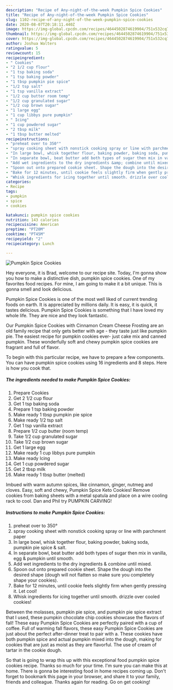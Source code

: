 ```yaml
---
description: "Recipe of Any-night-of-the-week Pumpkin Spice Cookies"
title: "Recipe of Any-night-of-the-week Pumpkin Spice Cookies"
slug: 1102-recipe-of-any-night-of-the-week-pumpkin-spice-cookies
date: 2020-08-07T20:18:11.440Z
image: https://img-global.cpcdn.com/recipes/4644502874619904/751x532cq70/pumpkin-spice-cookies-recipe-main-photo.jpg
thumbnail: https://img-global.cpcdn.com/recipes/4644502874619904/751x532cq70/pumpkin-spice-cookies-recipe-main-photo.jpg
cover: https://img-global.cpcdn.com/recipes/4644502874619904/751x532cq70/pumpkin-spice-cookies-recipe-main-photo.jpg
author: Joshua Walters
ratingvalue: 5
reviewcount: 15
recipeingredient:
- " Cookies"
- "2 1/2 cup flour"
- "1 tsp baking soda"
- "1 tsp baking powder"
- "1 tbsp pumpkin pie spice"
- "1/2 tsp salt"
- "1 tsp vanilla extract"
- "1/2 cup butter room temp"
- "1/2 cup granulated sugar"
- "1/2 cup brown sugar"
- "1 large egg"
- "1 cup libbys pure pumpkin"
- " Icing"
- "1 cup powdered sugar"
- "2 tbsp milk"
- "1 tbsp butter melted"
recipeinstructions:
- "preheat over to 350°"
- "spray cooking sheet with nonstick cooking spray or line with parchment paper"
- "In large bowl, whisk together flour, baking powder, baking soda, pumpkin pie spice &amp; salt."
- "In separate bowl, beat butter add both types of sugar then mix in vanilla, egg &amp; pumpkin until smooth."
- "Add wet ingredients to the dry ingredients &amp; combine until mixed."
- "Spoon out onto prepared cookie sheet. Shape the dough into the desired shape (dough will not flatten so make sure you completely shape your cookies)."
- "Bake for 12 minutes, until cookie feels slightly firm when gently pressing it. Let cool!"
- "Whisk ingredients for icing together until smooth. drizzle over cooled cookies!"
categories:
- Recipe
tags:
- pumpkin
- spice
- cookies

katakunci: pumpkin spice cookies 
nutrition: 143 calories
recipecuisine: American
preptime: "PT20M"
cooktime: "PT45M"
recipeyield: "2"
recipecategory: Lunch

---
```



![Pumpkin Spice Cookies](https://img-global.cpcdn.com/recipes/4644502874619904/751x532cq70/pumpkin-spice-cookies-recipe-main-photo.jpg)

Hey everyone, it is Brad, welcome to our recipe site. Today, I'm gonna show you how to make a distinctive dish, pumpkin spice cookies. One of my favorites food recipes. For mine, I am going to make it a bit unique. This is gonna smell and look delicious.

Pumpkin Spice Cookies is one of the most well liked of current trending foods on earth. It is appreciated by millions daily. It is easy, it is quick, it tastes delicious. Pumpkin Spice Cookies is something that I have loved my whole life. They are nice and they look fantastic.

Our Pumpkin Spice Cookies with Cinnamon Cream Cheese Frosting are an old family recipe that only gets better with age - they taste just like pumpkin pie. The easiest recipe for pumpkin cookies ever- just cake mix and canned pumpkin. These wonderfully soft and chewy pumpkin spice cookies are fragrant and full of flavor.


To begin with this particular recipe, we have to prepare a few components. You can have pumpkin spice cookies using 16 ingredients and 8 steps. Here is how you cook that.

<!--inarticleads1-->

##### The ingredients needed to make Pumpkin Spice Cookies:

1. Prepare  Cookies
1. Get 2 1/2 cup flour
1. Get 1 tsp baking soda
1. Prepare 1 tsp baking powder
1. Make ready 1 tbsp pumpkin pie spice
1. Make ready 1/2 tsp salt
1. Get 1 tsp vanilla extract
1. Prepare 1/2 cup butter (room temp)
1. Take 1/2 cup granulated sugar
1. Take 1/2 cup brown sugar
1. Get 1 large egg
1. Make ready 1 cup libbys pure pumpkin
1. Make ready  Icing
1. Get 1 cup powdered sugar
1. Get 2 tbsp milk
1. Make ready 1 tbsp butter (melted)


Imbued with warm autumn spices, like cinnamon, ginger, nutmeg and cloves. Easy, soft and chewy, Pumpkin Spice Keto Cookies! Remove cookies from baking sheets with a metal spatula and place on a wire cooling rack to cool. Dan and Phil try PUMPKIN CARVING! 

<!--inarticleads2-->

##### Instructions to make Pumpkin Spice Cookies:

1. preheat over to 350°
1. spray cooking sheet with nonstick cooking spray or line with parchment paper
1. In large bowl, whisk together flour, baking powder, baking soda, pumpkin pie spice &amp; salt.
1. In separate bowl, beat butter add both types of sugar then mix in vanilla, egg &amp; pumpkin until smooth.
1. Add wet ingredients to the dry ingredients &amp; combine until mixed.
1. Spoon out onto prepared cookie sheet. Shape the dough into the desired shape (dough will not flatten so make sure you completely shape your cookies).
1. Bake for 12 minutes, until cookie feels slightly firm when gently pressing it. Let cool!
1. Whisk ingredients for icing together until smooth. drizzle over cooled cookies!


Between the molasses, pumpkin pie spice, and pumpkin pie spice extract that I used, these pumpkin chocolate chip cookies showcase the flavors of fall! These easy Pumpkin Spice Cookies are perfectly paired with a cup of coffee. Full of warming fall flavors, these easy Pumpkin Spice Cookies are just about the perfect after-dinner treat to pair with a. These cookies have both pumpkin spice and actual pumpkin mixed into the dough, making for cookies that are just as moist as they are flavorful. The use of cream of tartar in the cookie dough. 

So that is going to wrap this up with this exceptional food pumpkin spice cookies recipe. Thanks so much for your time. I'm sure you can make this at home. There is gonna be interesting food in home recipes coming up. Don't forget to bookmark this page in your browser, and share it to your family, friends and colleague. Thanks again for reading. Go on get cooking!

